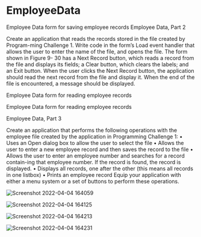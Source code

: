 # EmployeeData

Employee Data form for saving employee records
Employee Data, Part 2

Create an application that reads the records stored in the file created by Program-ming Challenge 1. Write code in the form’s Load event handler that allows the user to enter the name of the file, and opens the file. The form shown in Figure 9- 30 has a Next Record button, which reads a record from the file and displays its fields; a Clear button, which clears the labels; and an Exit button. When the user clicks the Next Record button, the application should read the next record from the file and display it. When the end of the file is encountered, a message should be displayed.

 Employee Data form for reading employee records

Employee Data form for reading employee records

Employee Data, Part 3

Create an application that performs the following operations with the employee file created by the application in Programming Challenge 1: • Uses an Open dialog box to allow the user to select the file • Allows the user to enter a new employee record and then saves the record to the file • Allows the user to enter an employee number and searches for a record contain-ing that employee number. If the record is found, the record is displayed. • Displays all records, one after the other (this means all records in one listbox) • Prints an employee record Equip your application with either a menu system or a set of buttons to perform these operations.

![Screenshot 2022-04-04 164059](https://user-images.githubusercontent.com/81642890/161628836-738bf41f-5f44-4326-a34e-88a879b2f729.png)

![Screenshot 2022-04-04 164125](https://user-images.githubusercontent.com/81642890/161628847-d45e0664-f0c5-406f-adbf-c8e7bc4901b4.png)

![Screenshot 2022-04-04 164213](https://user-images.githubusercontent.com/81642890/161628868-b1232671-862d-4cf7-a9e3-f2808260fb63.png)

![Screenshot 2022-04-04 164231](https://user-images.githubusercontent.com/81642890/161628884-e6664129-f2b0-435f-9611-e3b39d613fe8.png)
